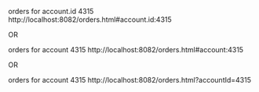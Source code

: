 orders for account.id 4315
http://localhost:8082/orders.html#account.id:4315 

OR

orders for account 4315
http://localhost:8082/orders.html#account:4315 

OR 

orders for account 4315
http://localhost:8082/orders.html?accountId=4315 